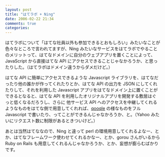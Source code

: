 ```yaml
---
layout: post
title: "はてラボ + Ning"
date: 2006-02-22 21:34
comments: true
categories: 
---
```

<p class="entryBody">
はてラボについて「はてな社員以外も参加できるとおもしろい」みたいなことが色々なところで言われてますが、Ning みたいなサービスをはてラボでやることのメリットって、はてなドメインに自分のウェブアプリを置くことによって、JavaScript から直接はてな API にアクセスできることじゃなかろうか、と思ったりした。（はてラボはドメイン違うからダメだけど。）
</p>

<p class="entryBody">
はてな API に簡単にアクセスできるような Javascript ライブラリを、はてなだったり他の誰かが作ってくれたりとか、はてな API の出力を JSON にしてくれたりして、それを利用した Javascript アプリをはてなドメイン上に置くことができるとなると、はてな API を利用したオリジナルアプリを開発する敷居はぐっと低くなるだろうし、さらに 他サービス API へのアクセスを中継してくれるようなものをはてな側で用意してくれれば、<a href="http://qooqle.jp" target="_blank">qooqle</a> の様なものをフル Javascript で書いたり、ってことができるんじゃなかろうか、と。（Yahoo みたいにリクエスト数に制限があるときついけど。）
</p>

<p class="entryBody">
あとは当然はてななので、Ning と違って perl の環境用意してくれるよなー、とか、はてなフレームワーク使わせてくれるかなー、とか、gorou さんがいるから Ruby on Rails も用意してくれるんじゃなかろうか、とか、妄想が膨らむばかりです。
</p>
